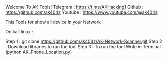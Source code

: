 Welcome To AK Tools!
Telegram : https://t.me/AKHacking1
Github : https://github.com/ak404z
Youtube : https://www.youtube.com/@ak404z

This Tools for show all device in your Network

On kali linux :

Step 1 :
git clone https://github.com/ak404z/AK-Network-Scanner.git
Step 2 :
Download libraries to run the tool
Step 3 :
To run the tool Write in Terminal (python AK_Phone_Location.py)

